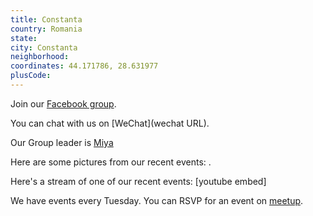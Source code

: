 ```yaml
---
title: Constanta
country: Romania
state: 
city: Constanta
neighborhood: 
coordinates: 44.171786, 28.631977
plusCode:
---
```

Join our [Facebook group](https://www.facebook.com/groups/free.code.camp.constanta).

You can chat with us on [WeChat](wechat URL).

Our Group leader is [Miya](freecodecamp.org/miya)

Here are some pictures from our recent events:
![]().

Here's a stream of one of our recent events:
[youtube embed]

We have events every Tuesday. You can RSVP for an event on [meetup](meetupurl).
